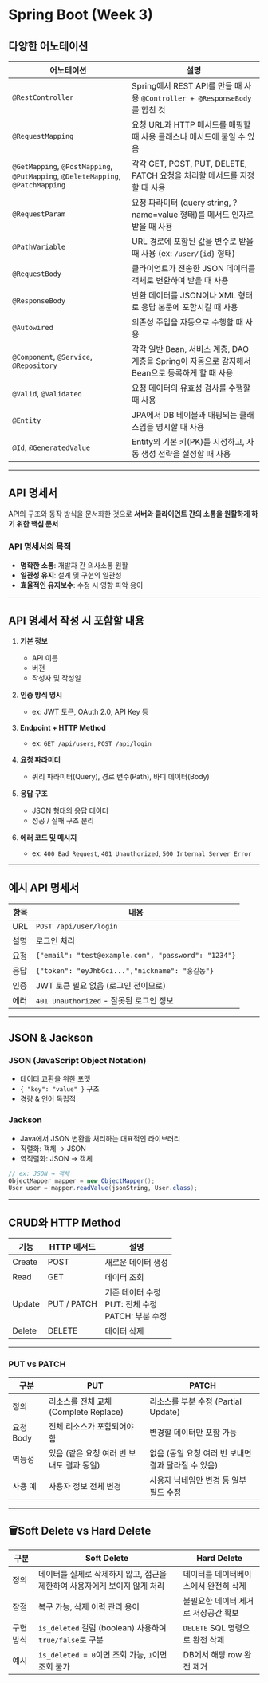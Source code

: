 # Spring Boot (Week 3)

## 다양한 어노테이션

| 어노테이션 | 설명                                                               |
|------------|------------------------------------------------------------------|
| `@RestController` | Spring에서 REST API를 만들 때 사용 `@Controller + @ResponseBody`를 합친 것   |
| `@RequestMapping` | 요청 URL과 HTTP 메서드를 매핑할 때 사용 클래스나 메서드에 붙일 수 있음                     |
| `@GetMapping`, `@PostMapping`, `@PutMapping`, `@DeleteMapping`, `@PatchMapping` | 각각 GET, POST, PUT, DELETE, PATCH 요청을 처리할 메서드를 지정할 때 사용           |
| `@RequestParam` | 요청 파라미터 (query string, ?name=value 형태)를 메서드 인자로 받을 때 사용          |
| `@PathVariable` | URL 경로에 포함된 값을 변수로 받을 때 사용 (ex: `/user/{id}` 형태)                  |
| `@RequestBody` | 클라이언트가 전송한 JSON 데이터를 객체로 변환하여 받을 때 사용                            |
| `@ResponseBody` | 반환 데이터를 JSON이나 XML 형태로 응답 본문에 포함시킬 때 사용                          |
| `@Autowired` | 의존성 주입을 자동으로 수행할 때 사용                                            |
| `@Component`, `@Service`, `@Repository` | 각각 일반 Bean, 서비스 계층, DAO 계층을 Spring이 자동으로 감지해서 Bean으로 등록하게 할 때 사용 |
| `@Valid`, `@Validated` | 요청 데이터의 유효성 검사를 수행할 때 사용                                         |
| `@Entity` | JPA에서 DB 테이블과 매핑되는 클래스임을 명시할 때 사용                                |
| `@Id`, `@GeneratedValue` | Entity의 기본 키(PK)를 지정하고, 자동 생성 전략을 설정할 때 사용                       |

---

## API 명세서

API의 구조와 동작 방식을 문서화한 것으로 **서버와 클라이언트 간의 소통을 원활하게 하기 위한 핵심 문서**

### API 명세서의 목적
- **명확한 소통**: 개발자 간 의사소통 원활
- **일관성 유지**: 설계 및 구현의 일관성
- **효율적인 유지보수**: 수정 시 영향 파악 용이

---

## API 명세서 작성 시 포함할 내용

1. **기본 정보**
    - API 이름
    - 버전
    - 작성자 및 작성일

2. **인증 방식 명시**
    - ex: JWT 토큰, OAuth 2.0, API Key 등

3. **Endpoint + HTTP Method**
    - ex: `GET /api/users`, `POST /api/login`

4. **요청 파라미터**
    - 쿼리 파라미터(Query), 경로 변수(Path), 바디 데이터(Body)

5. **응답 구조**
    - JSON 형태의 응답 데이터
    - 성공 / 실패 구조 분리

6. **에러 코드 및 메시지**
    - ex: `400 Bad Request`, `401 Unauthorized`, `500 Internal Server Error`

---

## 예시 API 명세서

| 항목 | 내용 |
|------|------|
| URL | `POST /api/user/login` |
| 설명 | 로그인 처리 |
| 요청 | `{"email": "test@example.com", "password": "1234"}` |
| 응답 | `{"token": "eyJhbGci...","nickname": "홍길동"}` |
| 인증 | JWT 토큰 필요 없음 (로그인 전이므로) |
| 에러 | `401 Unauthorized` - 잘못된 로그인 정보 |

---

## JSON & Jackson

### JSON (JavaScript Object Notation)
- 데이터 교환을 위한 포맷
- `{ "key": "value" }` 구조
- 경량 & 언어 독립적

### Jackson
- Java에서 JSON 변환을 처리하는 대표적인 라이브러리
- 직렬화: 객체 → JSON
- 역직렬화: JSON → 객체

```java
// ex: JSON → 객체
ObjectMapper mapper = new ObjectMapper();
User user = mapper.readValue(jsonString, User.class);
```

---

## CRUD와 HTTP Method

| 기능 | HTTP 메서드 | 설명 |
|------|--------------|------|
| Create | POST | 새로운 데이터 생성 |
| Read | GET | 데이터 조회 |
| Update | PUT / PATCH | 기존 데이터 수정<br>PUT: 전체 수정<br>PATCH: 부분 수정 |
| Delete | DELETE | 데이터 삭제 |


---
### PUT vs PATCH

| 구분 | PUT | PATCH |
|------|-----|-------|
| 정의 | 리소스를 전체 교체 (Complete Replace) | 리소스를 부분 수정 (Partial Update) |
| 요청 Body | 전체 리소스가 포함되어야 함 | 변경할 데이터만 포함 가능 |
| 멱등성 | 있음 (같은 요청 여러 번 보내도 결과 동일) | 없음 (동일 요청 여러 번 보내면 결과 달라질 수 있음) |
| 사용 예 | 사용자 정보 전체 변경 | 사용자 닉네임만 변경 등 일부 필드 수정 |

---

## 🗑Soft Delete vs Hard Delete

| 구분 | Soft Delete | Hard Delete |
|------|-------------|-------------|
| 정의 | 데이터를 실제로 삭제하지 않고, 접근을 제한하여 사용자에게 보이지 않게 처리 | 데이터를 데이터베이스에서 완전히 삭제 |
| 장점 | 복구 가능, 삭제 이력 관리 용이 | 불필요한 데이터 제거로 저장공간 확보 |
| 구현 방식 | `is_deleted` 컬럼 (boolean) 사용하여 `true/false`로 구분 | `DELETE` SQL 명령으로 완전 삭제 |
| 예시 | `is_deleted = 0`이면 조회 가능, `1`이면 조회 불가 | DB에서 해당 row 완전 제거 |
